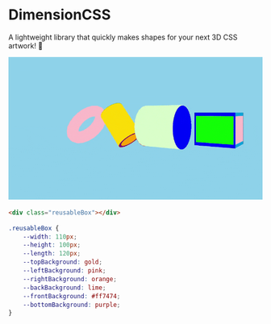 # DimensionCSS

A lightweight library that quickly makes shapes for your next 3D CSS artwork! 🎨

![DimensionCSS Demo](https://raw.githubusercontent.com/khanhtranngoccva/DimensionCSS/main/DimensionCSSDemo.gif)

```html
<div class="reusableBox"></div>
```

```css
.reusableBox {
    --width: 110px;
    --height: 100px;
    --length: 120px;
    --topBackground: gold;
    --leftBackground: pink;
    --rightBackground: orange;
    --backBackground: lime;
    --frontBackground: #ff7474;
    --bottomBackground: purple;
}
```